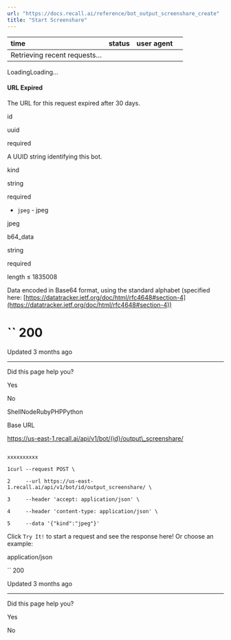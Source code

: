 ```yaml
---
url: "https://docs.recall.ai/reference/bot_output_screenshare_create"
title: "Start Screenshare"
---
```


| time | status | user agent |  |
| :-- | :-- | :-- | :-- |
| Retrieving recent requests… |

LoadingLoading…

#### URL Expired

The URL for this request expired after 30 days.

id

uuid

required

A UUID string identifying this bot.

kind

string

required

- `jpeg` \- jpeg

jpeg

b64\_data

string

required

length ≤ 1835008

Data encoded in Base64 format, using the standard alphabet (specified here: [https://datatracker.ietf.org/doc/html/rfc4648#section-4](https://datatracker.ietf.org/doc/html/rfc4648#section-4))

# `` 200

Updated 3 months ago

* * *

Did this page help you?

Yes

No

ShellNodeRubyPHPPython

Base URL

https://us-east-1.recall.ai/api/v1/bot/{id}/output\_screenshare/

```

xxxxxxxxxx

1curl --request POST \

2     --url https://us-east-1.recall.ai/api/v1/bot/id/output_screenshare/ \

3     --header 'accept: application/json' \

4     --header 'content-type: application/json' \

5     --data '{"kind":"jpeg"}'

```

Click `Try It!` to start a request and see the response here! Or choose an example:

application/json

`` 200

Updated 3 months ago

* * *

Did this page help you?

Yes

No